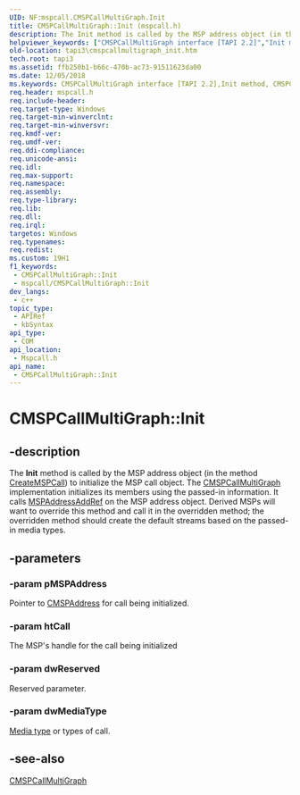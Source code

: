 ```yaml
---
UID: NF:mspcall.CMSPCallMultiGraph.Init
title: CMSPCallMultiGraph::Init (mspcall.h)
description: The Init method is called by the MSP address object (in the method CreateMSPCall) to initialize the MSP call object.
helpviewer_keywords: ["CMSPCallMultiGraph interface [TAPI 2.2]","Init method","CMSPCallMultiGraph.Init","CMSPCallMultiGraph::Init","Init","Init method [TAPI 2.2]","Init method [TAPI 2.2]","CMSPCallMultiGraph interface","_tapi3_cmspcallmultigraph_init","mspcall/CMSPCallMultiGraph::Init","tapi3.cmspcallmultigraph_init"]
old-location: tapi3\cmspcallmultigraph_init.htm
tech.root: tapi3
ms.assetid: ffb250b1-b66c-470b-ac73-91511623da00
ms.date: 12/05/2018
ms.keywords: CMSPCallMultiGraph interface [TAPI 2.2],Init method, CMSPCallMultiGraph.Init, CMSPCallMultiGraph::Init, Init, Init method [TAPI 2.2], Init method [TAPI 2.2],CMSPCallMultiGraph interface, _tapi3_cmspcallmultigraph_init, mspcall/CMSPCallMultiGraph::Init, tapi3.cmspcallmultigraph_init
req.header: mspcall.h
req.include-header: 
req.target-type: Windows
req.target-min-winverclnt: 
req.target-min-winversvr: 
req.kmdf-ver: 
req.umdf-ver: 
req.ddi-compliance: 
req.unicode-ansi: 
req.idl: 
req.max-support: 
req.namespace: 
req.assembly: 
req.type-library: 
req.lib: 
req.dll: 
req.irql: 
targetos: Windows
req.typenames: 
req.redist: 
ms.custom: 19H1
f1_keywords:
 - CMSPCallMultiGraph::Init
 - mspcall/CMSPCallMultiGraph::Init
dev_langs:
 - c++
topic_type:
 - APIRef
 - kbSyntax
api_type:
 - COM
api_location:
 - Mspcall.h
api_name:
 - CMSPCallMultiGraph::Init
---
```


# CMSPCallMultiGraph::Init


## -description

The 
<b>Init</b> method is called by the MSP address object (in the method 
<a href="/windows/desktop/api/msp/nf-msp-itmspaddress-createmspcall">CreateMSPCall</a>) to initialize the MSP call object. The 
<a href="/windows/desktop/api/mspcall/nl-mspcall-cmspcallmultigraph">CMSPCallMultiGraph</a> implementation initializes its members using the passed-in information. It calls 
<a href="/windows/desktop/api/mspaddr/nf-mspaddr-cmspaddress-mspaddressaddref">MSPAddressAddRef</a> on the MSP address object. Derived MSPs will want to override this method and call it in the overridden method; the overridden method should create the default streams based on the passed-in media types.

## -parameters

### -param pMSPAddress

Pointer to 
<a href="/windows/desktop/api/mspaddr/nl-mspaddr-cmspaddress">CMSPAddress</a> for call being initialized.

### -param htCall

The MSP's handle for the call being initialized

### -param dwReserved

Reserved parameter.

### -param dwMediaType

<a href="/windows/desktop/Tapi/tapimediatype--constants">Media type</a> or types of call.

## -see-also

<a href="/windows/desktop/api/mspcall/nl-mspcall-cmspcallmultigraph">CMSPCallMultiGraph</a>


